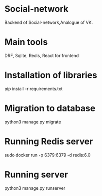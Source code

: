 ﻿# Social-network
Backend of Social-network,Analogue of VK.

# Main tools
DRF, Sqlite, Redis, React for frontend

# Installation of libraries
pip install -r requirements.txt
# Migration to database
python3 manage.py migrate
# Running Redis server
sudo docker run -p 6379:6379 -d redis:6.0
# Running server
python3 manage.py runserver
